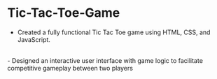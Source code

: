 # Tic-Tac-Toe-Game
- Created a fully functional Tic Tac Toe game using HTML,  CSS, and JavaScript.
<br>
- Designed an interactive user interface with game logic to  facilitate competitive gameplay between two players
